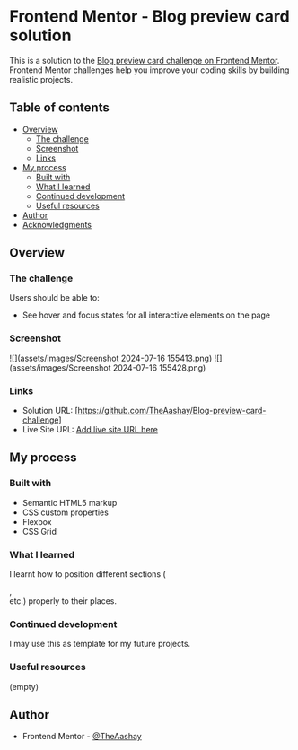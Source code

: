 # Frontend Mentor - Blog preview card solution

This is a solution to the [Blog preview card challenge on Frontend Mentor](https://www.frontendmentor.io/challenges/blog-preview-card-ckPaj01IcS). Frontend Mentor challenges help you improve your coding skills by building realistic projects. 

## Table of contents

- [Overview](#overview)
  - [The challenge](#the-challenge)
  - [Screenshot](#screenshot)
  - [Links](#links)
- [My process](#my-process)
  - [Built with](#built-with)
  - [What I learned](#what-i-learned)
  - [Continued development](#continued-development)
  - [Useful resources](#useful-resources)
- [Author](#author)
- [Acknowledgments](#acknowledgments)

## Overview

### The challenge

Users should be able to:

- See hover and focus states for all interactive elements on the page

### Screenshot

![](assets/images/Screenshot 2024-07-16 155413.png)
![](assets/images/Screenshot 2024-07-16 155428.png)

### Links

- Solution URL: [https://github.com/TheAashay/Blog-preview-card-challenge]
- Live Site URL: [Add live site URL here](https://your-live-site-url.com)

## My process

### Built with

- Semantic HTML5 markup
- CSS custom properties
- Flexbox
- CSS Grid

### What I learned

I learnt how to position different sections (<main>, <footer> etc.) properly to their places.

### Continued development

I may use this as template for my future projects.

### Useful resources

(empty)

## Author

- Frontend Mentor - [@TheAashay](https://www.frontendmentor.io/profile/TheAashay)
